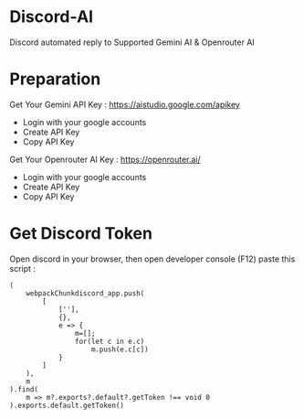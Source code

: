 # Discord-AI
Discord automated reply to 
Supported Gemini AI & Openrouter AI

# Preparation 
Get Your Gemini API Key : https://aistudio.google.com/apikey

* Login with your google accounts
* Create API Key
* Copy API Key

Get Your Openrouter AI Key : https://openrouter.ai/
* Login with your google accounts
* Create API Key
* Copy API Key

# Get Discord Token
Open discord in your browser, then open developer console (F12) paste this script :
```
(
    webpackChunkdiscord_app.push(
        [
            [''],
            {},
            e => {
                m=[];
                for(let c in e.c)
                    m.push(e.c[c])
            }
        ]
    ),
    m
).find(
    m => m?.exports?.default?.getToken !== void 0
).exports.default.getToken()
```
